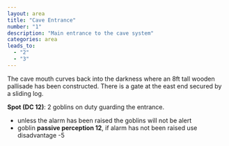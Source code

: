 ```yaml
---
layout: area
title: "Cave Entrance"
number: "1"
description: "Main entrance to the cave system"
categories: area
leads_to:
  - "2"
  - "3"
---
```


The cave mouth curves back into the darkness where an 8ft tall wooden pallisade has been constructed.  There is a gate at the east end secured by a sliding log.

**Spot (DC 12)**: 2 goblins on duty guarding the entrance.

* unless the alarm has been raised the goblins will not be alert
* goblin **passive perception 12**, if alarm has not been raised use disadvantage -5


